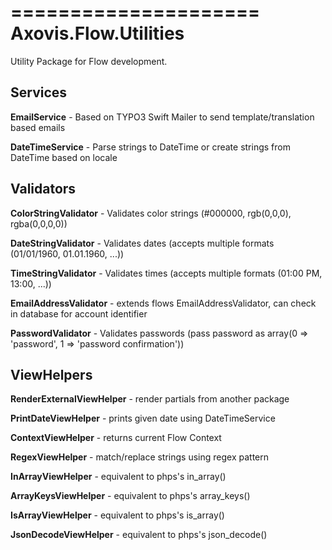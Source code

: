 =====================
Axovis.Flow.Utilities
=====================

Utility Package for Flow development.

Services
--------
**EmailService** - Based on TYPO3 Swift Mailer to send template/translation based emails

**DateTimeService** - Parse strings to DateTime or create strings from DateTime based on locale

Validators
----------
**ColorStringValidator** - Validates color strings (#000000, rgb(0,0,0), rgba(0,0,0,0))

**DateStringValidator** - Validates dates (accepts multiple formats (01/01/1960, 01.01.1960, ...))

**TimeStringValidator** - Validates times (accepts multiple formats  (01:00 PM, 13:00, ...)) 

**EmailAddressValidator** - extends flows EmailAddressValidator, can check in database for account identifier

**PasswordValidator** - Validates passwords (pass password as array(0 => 'password', 1 => 'password confirmation'))

ViewHelpers
-----------
**RenderExternalViewHelper** - render partials from another package

**PrintDateViewHelper** - prints given date using DateTimeService

**ContextViewHelper** - returns current Flow Context

**RegexViewHelper** - match/replace strings using regex pattern

**InArrayViewHelper** - equivalent to phps's in_array()

**ArrayKeysViewHelper** - equivalent to phps's array_keys()

**IsArrayViewHelper** - equivalent to phps's is_array()

**JsonDecodeViewHelper** - equivalent to phps's json_decode()
